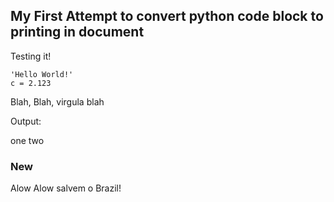 My First Attempt to convert python code block to printing in document
---------------------------------------------------------------------

Testing it!

``` {.python show_input="True" other="js"}
'Hello World!'
c = 2.123
```

Blah, Blah, virgula blah

Output:

one two

### New

Alow Alow salvem o Brazil!
